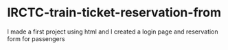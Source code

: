 # IRCTC-train-ticket-reservation-from
I made a first project using html  and I created a login page and reservation form for passengers
